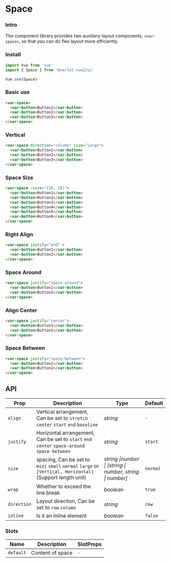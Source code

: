 # Space 

### Intro

The component library provides two auxiliary layout components,
`<var-space>`,
so that you can do flex layout more efficiently.

### Install

```js
import Vue from 'vue'
import { Space } from '@varlet-vue2/ui'

Vue.use(Space)
```

### Basic use

```html
<var-space>
  <var-button>Button1</var-button>
  <var-button>Button2</var-button>
  <var-button>Button3</var-button>
</var-space>
```

### Vertical

```html
<var-space direction="column" size="large">
  <var-button>Button1</var-button>
  <var-button>Button2</var-button>
  <var-button>Button3</var-button>
</var-space>
```

### Space Size

```html
<var-space :size="[20, 20]">
  <var-button>Button1</var-button>
  <var-button>Button2</var-button>
  <var-button>Button3</var-button>
  <var-button>Button4</var-button>
  <var-button>Button5</var-button>
  <var-button>Button6</var-button>
</var-space>
```

### Right Align

```html
<var-space justify="end" >
  <var-button>Button1</var-button>
  <var-button>Button2</var-button>
</var-space>
```

### Space Around

```html
<var-space justify="space-around">
  <var-button>Button1</var-button>
  <var-button>Button2</var-button>
</var-space>
```

### Align Center

```html
<var-space justify="center">
  <var-button>Button1</var-button>
  <var-button>Button2</var-button>
</var-space>
```

### Space Between

```html
<var-space justify="space-between">
  <var-button>Button1</var-button>
  <var-button>Button2</var-button>
</var-space>
```

## API


|     Prop      |      Description     |     Type   |    Default  |
| ------------- | ------------ | --------- | --------- |
|    `align`   |   Vertical arrangement, Can be set to `stretch` `center` `start` `end` `baseline` | _string_  |   `-`|
|`justify`|Horizontal arrangement, Can be set to `start` `end` `center` `space-around` `space-between`|_string_|`start`|
|     `size`   |   spacing, Can be set to `mini` `small` `normal` `large` or `[Vertical, Horizontal]`(Support length unit)| _string \|number \| [string \| number, string \| number]_ |`normal`|
|`wrap`|Whether to exceed the line break|_boolean_|`true`|
|`direction`|Layout direction, Can be set to `row` `column`|_string_|`row`|
|`inline`|Is it an inline element|_boolean_|`false`|

### Slots

| Name | Description      | SlotProps |
| --- |------------------| --- |
| `default` | Content of space | `-` |

